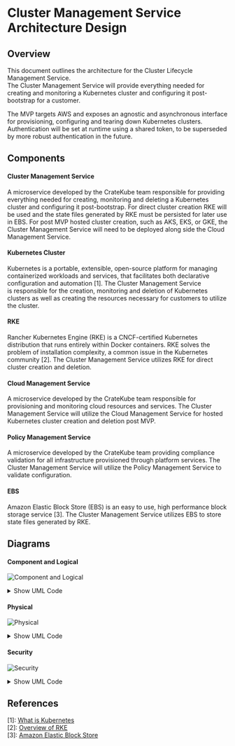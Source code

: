 # Cluster Management Service Architecture Design

## Overview  
This document outlines the architecture for the Cluster Lifecycle Management Service.  
The Cluster Management Service will provide everything needed for creating and monitoring a 
Kubernetes cluster and configuring it post-bootstrap for a customer.  
  
The MVP targets AWS and exposes an agnostic and asynchronous interface for provisioning, configuring and tearing down Kubernetes clusters. 
Authentication will be set at runtime using a shared token, to be superseded by more robust authentication in the future.

## Components  

#### Cluster Management Service  
A microservice developed by the CrateKube team responsible for providing 
everything needed for creating, monitoring and deleting a Kubernetes cluster and configuring it post-bootstrap. 
For direct cluster creation RKE will be used and the state files generated by RKE must be persisted for later use in EBS.
For post MVP hosted cluster creation, such as AKS, EKS, or GKE, 
the Cluster Management Service will need to be deployed along side the Cloud Management Service.  

#### Kubernetes Cluster  
Kubernetes is a portable, extensible, open-source platform for managing containerized workloads and services, 
that facilitates both declarative configuration and automation [1]. The Cluster Management Service  
is responsible for the creation, monitoring and deletion of Kubernetes clusters as well as creating the resources 
necessary for customers to utilize the cluster.  

#### RKE
Rancher Kubernetes Engine (RKE) is a CNCF-certified Kubernetes distribution that runs entirely within Docker containers. 
RKE solves the problem of installation complexity, a common issue in the Kubernetes community [2]. The Cluster Management Service 
utilizes RKE for direct cluster creation and deletion.  

#### Cloud Management Service  
A microservice developed by the CrateKube team responsible for provisioning and monitoring cloud resources and services. 
The Cluster Management Service will utilize the Cloud Management Service for hosted Kubernetes cluster creation and deletion post MVP.  

#### Policy Management Service  
A microservice developed by the CrateKube team providing compliance validation 
for all infrastructure provisioned through platform services. The Cluster Management Service will utilize 
the Policy Management Service to validate configuration.  

#### EBS  
Amazon Elastic Block Store (EBS) is an easy to use, high performance block storage service [3]. The Cluster Management Service 
utilizes EBS to store state files generated by RKE.  

## Diagrams

#### Component and Logical

![Component and Logical](https://www.plantuml.com/plantuml/img/XP8nJyCm48Nt_8fJ1xQ8dG5L2am5KT4HEboTQpZLzaNs9H92_Uyu3IL1Ie8dotxttVCxhwDYqCRPJ5ajGM6Rg1JW6JrMvCWhx2YqR0XoACJLuhkp6tYIYWrQU62i0hgiHdDA5R2Q9wpWAuEqtbutZtl8y_lBxjtl59NsS0TH9L3iDQR7vAvociSUC1HrQlQjd7xa9IeUCARs0_7QxfoT1tTRiMm-bypL5yNVlcD2OQKfbm2c4opKYrTadn9w2UQ3eWPK5WzRYtgKu7uvc-P0mPDIl4wbuup2cn2aMEeWBST4ZBSbsUuscmkpgJlCr8CJfqNBATO4D-AFNCrIvgquyPn6-f-1YS16ursJBzF__0O0)  

<details><summary>Show UML Code</summary>
<p>
  
```
@startuml
title Cluster Management Service - Component & Logical Diagram
package "Cluster Management Service" {
    [RKE] --> [RKE\nState] : stores
    [cluster-mgmt-service] --> [RKE] : invokes
    database "RKE\nState" {
    }
}
package "Policy Management Service" {
    [policy-mgmt-service]
}
package "Cloud Management Service" {
    [cloud-mgmt-service]
}
package "Container Orchestration Platform" {
    [Kubernetes Cluster]
}
[RKE] --> [Kubernetes Cluster] : provisions/deletes
[cluster-mgmt-service] -up-> [policy-mgmt-service] : validates config
[cluster-mgmt-service] --> [Kubernetes Cluster] : monitors
[cluster-mgmt-service] -up-> [cloud-mgmt-service] : invokes
@enduml
```
  
</p>
</details>

#### Physical

![Physical](https://www.plantuml.com/plantuml/img/jLHDQzj04BtxLqnrIY6o8AUIGucj20fnYwaBFOGSnjB4NhmVwkx8nXJ_zyvAZd4SsVZIkKZClddxvir83u7HSsFqu9EofMugWYLp7UwppEDck52yREPD85ywosHvM3gJuIPed8VuJ9KSXFJL-RJMQ2DJPZ0m-QnIWRFHxrdkZ75sMF-_ItuGRvnVARiOsIhlE1v9gpNvRLPCngEwrgf4LivE75PZ59AIV2U95Mk2N3UH3xwZnGKP8O0P-RKg2LAOBhT1wZKyAbnuD8DIkwQ28h-3lmEGE7_73UhvRH8py9PARfDVanaK5kUQgkHpoo0mI9iw_GhFJry2J3Moj6lUTBt0FNZNC8KMRPrOcFG1axsY63MMAsa6alFD7SDZF9STD3KBmsdeG2-GHbq_dueeGzcrM-rr7ChQixr-UOSP8rD41tQU0i01llieR-h4kUqrwkeM-LxS9UQydTDLRGlmfEasBh4NunbCNDoBRou8jxGg-LFk2Xdd60H_CEOKikkvvTmaDBroTBdF2l7xJqDU7Ktd74qtghwsFqvuFzrOi9ALouNG6LcdezsilLkh8BiVieeqyHKABj79_qA9cnt9xcZb-mgEtTmNx0OFP2lvkly1)  

<details><summary>Show UML Code</summary>
<p>
  
```
@startuml
!include https://raw.githubusercontent.com/awslabs/aws-icons-for-plantuml/master/dist/AWSCommon.puml
!include https://raw.githubusercontent.com/awslabs/aws-icons-for-plantuml/master/dist/NetworkingAndContentDelivery/ELBApplicationLoadBalancer.puml
title Cluster Management Service - Physical Diagram
cloud EC2 {
    ELBApplicationLoadBalancer(alb,"Load Balancer","TLS Enabled")
    alb -up-> [K8s Platform Cluster] : routes
    node "K8s Platform Cluster" {
        package "Cluster Management Service" {
            [cluster-mgmt-service] --> [RKE] : invokes
            [RKE] -up-> [RKE State] : stores  
        }
        package "Policy Management Service" {
            [policy-mgmt-service]
        }
        package "Cloud Management Service" {
            [cloud-mgmt-service]      
        }
        package "EBS Local Host Storage" {
            database "RKE State" {
            }
        }
        [cluster-mgmt-service] -left-> [policy-mgmt-service] : queries
        [cluster-mgmt-service] -up-> [cloud-mgmt-service] : invokes
        [RKE] --> [k8s Customer Cluster] : provisions/deletes
        [cluster-mgmt-service] --> [k8s Customer Cluster] : monitors
    }
    node "k8s Customer Cluster" {
        
    }
}
@enduml
```
  
</p>
</details>

#### Security 

![Security](https://www.plantuml.com/plantuml/img/jP9DYm8n38Rl_HLXplQ-U111Ryk2u54NAPquKwOVGvikZDB_RaPNS1Tal9XJ6nvUdf0i4wb8sLb1XYp2okP46E5BUTMWGq-mnVXZD8BabyxHq01hevgedF2XHgW-Fn9ihA9ZYEuUKC5P05UlTCT1K3qFlgDZxVGDawvn9DCDsFipXGxzGMLgJ-NxIXVnCWzIBc0tMguO3eujVcsOJAazT3WSZKKcvp3--yxybTy4Q_GmvTvVgJUeln3CvWyDFOEMg4_b_mv2hgStmD0RXfZEVJP3URYpYGsEanInH5_pILy0)  

<details><summary>Show UML Code</summary>
<p>
  
```
@startuml
title Cluster Management Service - Security Diagram
node "K8s Platform Cluster" {
    package "Cluster Management Service" {
        [cluster-mgmt-service\n{token_authz}]
    }
    [cluster-mgmt-service\n{token_authz}] --> [K8s Customer Cluster\n{ssh_keyfile}] : ssh_pki
    package "Policy Management Service" {
        [policy-mgmt-service\n{token_authz}]
    }
    [cluster-mgmt-service\n{token_authz}] --> [policy-mgmt-service\n{token_authz}] : {token_authc, https}
    package "Cloud Management Service" {
        [cloud-mgmt-service\n{token_authz}]
    }
    [cluster-mgmt-service\n{token_authz}] --> [cloud-mgmt-service\n{token_authz}] : {token_authc, https}
}
node "K8s Customer Cluster\n{ssh_keyfile}" {
}
@enduml
```
  
</p>
</details>
        
## References   
[1]: [What is Kubernetes](https://kubernetes.io/docs/concepts/overview/components/)     
[2]: [Overview of RKE](https://rancher.com/docs/rke/latest/en/)  
[3]: [Amazon Elastic Block Store](https://aws.amazon.com/ebs/?ebs-whats-new.sort-by=item.additionalFields.postDateTime&ebs-whats-new.sort-order=desc)
